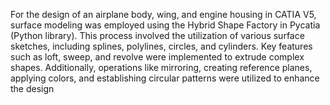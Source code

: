 For the design of an airplane body, wing, and engine housing in CATIA V5, surface modeling was employed 
using the Hybrid Shape Factory in Pycatia (Python library). This process involved the utilization of various 
surface sketches, including splines, polylines, circles, and cylinders. Key features such as loft, sweep, and 
revolve were implemented to extrude complex shapes. Additionally, operations like mirroring, creating 
reference planes, applying colors, and establishing circular patterns were utilized to enhance the design
